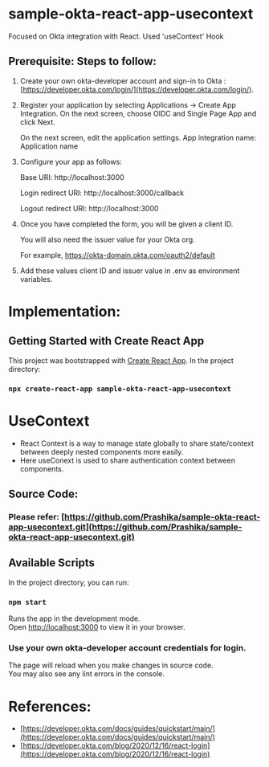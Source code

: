 # sample-okta-react-app-usecontext
Focused on Okta integration with React. Used 'useContext' Hook

## Prerequisite: Steps to follow:
1. Create your own okta-developer account and sign-in to Okta : [https://developer.okta.com/login/](https://developer.okta.com/login/).

2. Register your application by selecting Applications -> Create App Integration. On the next screen, choose OIDC and Single Page App and click Next.

   On the next screen, edit the application settings. 
   App integration name: Application name 

3. Configure your app as follows:

   Base URI: http://localhost:3000
  
   Login redirect URI: http://localhost:3000/callback
  
   Logout redirect URI: http://localhost:3000

4. Once you have completed the form, you will be given a client ID. 

   You will also need the issuer value for your Okta org. 
   
   For example, https://okta-domain.okta.com/oauth2/default

5. Add these values client ID and issuer value in .env as environment variables.

# Implementation:

## Getting Started with Create React App

This project was bootstrapped with [Create React App](https://github.com/facebook/create-react-app).
In the project directory:

### `npx create-react-app sample-okta-react-app-usecontext`

# UseContext
- React Context is a way to manage state globally to share state/context between deeply nested components more easily.
- Here useConext is used to share authentication context between components.

## Source Code:
### Please refer: [https://github.com/Prashika/sample-okta-react-app-usecontext.git](https://github.com/Prashika/sample-okta-react-app-usecontext.git)

## Available Scripts

In the project directory, you can run:

### `npm start`

Runs the app in the development mode.\
Open [http://localhost:3000](http://localhost:3000) to view it in your browser.

### Use your own okta-developer account credentials for login.

The page will reload when you make changes in source code.\
You may also see any lint errors in the console.

# References:
- [https://developer.okta.com/docs/guides/quickstart/main/](https://developer.okta.com/docs/guides/quickstart/main/)
- [https://developer.okta.com/blog/2020/12/16/react-login](https://developer.okta.com/blog/2020/12/16/react-login)

